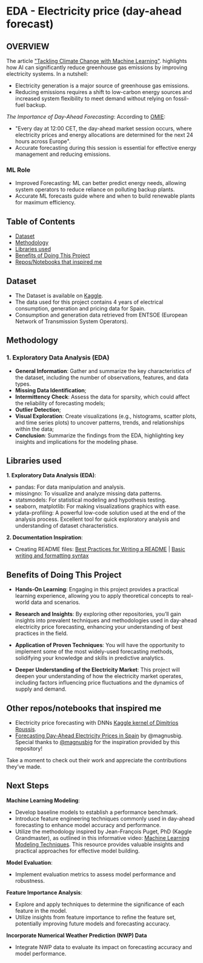 # EDA - Electricity price (day-ahead forecast)

## OVERVIEW
The article ["Tackling Climate Change with Machine Learning"](https://dl.acm.org/doi/10.1145/3485128). highlights how AI can significantly reduce greenhouse gas emissions by improving electricity systems. In a nutshell:
- Electricity generation is a major source of greenhouse gas emissions.
- Reducing emissions requires a shift to low-carbon energy sources and increased system flexibility to meet demand without relying on fossil-fuel backup.

*The Importance of Day-Ahead Forecasting*: According to [OMIE](https://www.omie.es/en/mercado-de-electricidad):
-  "Every day at 12:00 CET, the day-ahead market session occurs, where electricity prices and energy allocations are determined for the next 24 hours across Europe".
- Accurate forecasting during this session is essential for effective energy management and reducing emissions.

### ML Role
- Improved Forecasting: ML can better predict energy needs, allowing system operators to reduce reliance on polluting backup plants.
- Accurate ML forecasts guide where and when to build renewable plants for maximum efficiency.

## Table of Contents
- [Dataset](#dataset)
- [Methodology](#methodology)
- [Libraries used](#libraries-used)
- [Benefits of Doing This Project](#benefits-of-doing-this-project)
- [Repos/Notebooks that inspired me](#other-reposnotebooks-that-inspired-me)


## Dataset
- The Dataset is available on [Kaggle](https://www.kaggle.com/datasets/nicholasjhana/energy-consumption-generation-prices-and-weather). 
- The data used for this project contains 4 years of electrical consumption, generation and pricing data for Spain.
- Consumption and generation data retrieved from ENTSOE (European Network of Transmission System Operators).

## Methodology

### 1. Exploratory Data Analysis (EDA)
- **General Information**: Gather and summarize the key characteristics of the dataset, including the number of observations, features, and data types.
- **Missing Data Identification**;
- **Intermittency Check**: Assess the data for sparsity, which could affect the reliability of forecasting models;
- **Outlier Detection**;
- **Visual Exploration**: Create visualizations (e.g., histograms, scatter plots, and time series plots) to uncover patterns, trends, and relationships within the data;
- **Conclusion**: Summarize the findings from the EDA, highlighting key insights and implications for the modeling phase.

## Libraries used

**1. Exploratory Data Analysis (EDA)**:

- pandas: For data manipulation and analysis.
- missingno: To visualize and analyze missing data patterns.
- statsmodels: For statistical modeling and hypothesis testing.
- seaborn, matplotlib: For making visualizations graphics with ease.
- ydata-profiling: A powerful low-code solution used at the end of the analysis process. Excellent tool for quick exploratory analysis and understanding of dataset characteristics.
     
**2. Documentation Inspiration**: 
- Creating README files: [Best Practices for Writing a README](https://www.dhiwise.com/post/how-to-write-a-readme-that-stands-out-in-best-practices) | [Basic writing and formatting syntax](https://docs.github.com/pt/get-started/writing-on-github/getting-started-with-writing-and-formatting-on-github/basic-writing-and-formatting-syntax)

## Benefits of Doing This Project

- **Hands-On Learning**: Engaging in this project provides a practical learning experience, allowing you to apply theoretical concepts to real-world data and scenarios.

- **Research and Insights**: By exploring other repositories, you’ll gain insights into prevalent techniques and methodologies used in day-ahead electricity price forecasting, enhancing your understanding of best practices in the field.

- **Application of Proven Techniques**: You will have the opportunity to implement some of the most widely-used forecasting methods, solidifying your knowledge and skills in predictive analytics.

- **Deeper Understanding of the Electricity Market**: This project will deepen your understanding of how the electricity market operates, including factors influencing price fluctuations and the dynamics of supply and demand.

## Other repos/notebooks that inspired me
- Electricity price forecasting with DNNs [Kaggle kernel of Dimitrios Roussis](https://www.kaggle.com/code/dimitriosroussis/electricity-price-forecasting-with-dnns-eda/notebook#1.1.-Energy-dataset).
- [Forecasting Day-Ahead Electricity Prices in Spain](https://github.com/magnusbig/forecasting_day_ahead_electric_prices_in_spain) by @magnusbig. Special thanks to [@magnusbig](https://github.com/magnusbig) for the inspiration provided by this repository!

Take a moment to check out their work and appreciate the contributions they’ve made.

## Next Steps

**Machine Learning Modeling**: 
   - Develop baseline models to establish a performance benchmark.
   - Introduce feature engineering techniques commonly used in day-ahead forecasting to enhance model accuracy and performance.
   - Utilize the methodology inspired by Jean-François Puget, PhD (Kaggle Grandmaster), as outlined in this informative video: [Machine Learning Modeling Techniques](https://www.youtube.com/watch?v=vJMoE3FMZXM). This resource provides valuable insights and practical approaches for effective model building.

**Model Evaluation**: 
   - Implement evaluation metrics to assess model performance and robustness.
   
**Feature Importance Analysis**: 
   - Explore and apply techniques to determine the significance of each feature in the model.
   - Utilize insights from feature importance to refine the feature set, potentially improving future models and forecasting accuracy.

**Incorporate Numerical Weather Prediction (NWP) Data**
   - Integrate NWP data to evaluate its impact on forecasting accuracy and model performance.
